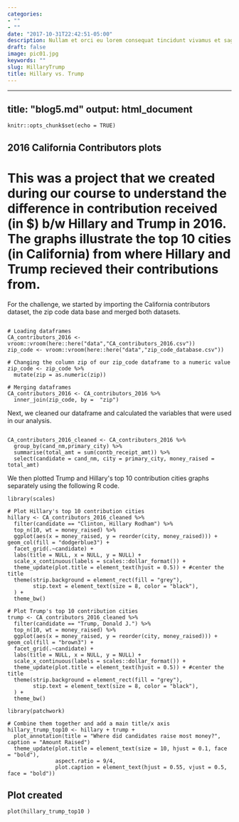 ```yaml
---
categories:
- ""
- ""
date: "2017-10-31T22:42:51-05:00"
description: Nullam et orci eu lorem consequat tincidunt vivamus et sagittis magna sed nunc rhoncus condimentum sem. In efficitur ligula tate urna. Maecenas massa sed magna lacinia magna pellentesque lorem ipsum dolor. Nullam et orci eu lorem consequat tincidunt. Vivamus et sagittis tempus.
draft: false
image: pic01.jpg
keywords: ""
slug: HillaryTrump
title: Hillary vs. Trump
---
```


---
title: "blog5.md"
output: html_document
---

```{r setup, include=FALSE}
knitr::opts_chunk$set(echo = TRUE)
```

## 2016 California Contributors plots

# This was a project that we created during our course to understand the difference in contribution received (in $) b/w Hillary and Trump in 2016. The graphs illustrate the top 10 cities (in California) from where Hillary and Trump recieved their contributions from. 

For the challenge, we started by importing the California contributors dataset, the zip code data base and merged both datasets.

```{r, load_CA_data, warnings= FALSE, message=FALSE}

# Loading dataframes
CA_contributors_2016 <- vroom::vroom(here::here("data","CA_contributors_2016.csv"))
zip_code <- vroom::vroom(here::here("data","zip_code_database.csv"))

# Changing the column zip of our zip_code dataframe to a numeric value
zip_code <- zip_code %>% 
  mutate(zip = as.numeric(zip))

# Merging dataframes
CA_contributors_2016 <- CA_contributors_2016 %>% 
  inner_join(zip_code, by =  "zip")
```

Next, we cleaned our dataframe and calculated the variables that were used in our analysis.

```{r, clean_data}

CA_contributors_2016_cleaned <- CA_contributors_2016 %>%
  group_by(cand_nm,primary_city) %>% 
  summarise(total_amt = sum(contb_receipt_amt)) %>% 
  select(candidate = cand_nm, city = primary_city, money_raised = total_amt)

```

We then plotted Trump and Hillary's top 10 contribution cities graphs separately using the following R code.

```{r, hillary_trump_top10}
library(scales)

# Plot Hillary's top 10 contribution cities
hillary <- CA_contributors_2016_cleaned %>%
  filter(candidate == "Clinton, Hillary Rodham") %>%
  top_n(10, wt = money_raised) %>% 
  ggplot(aes(x = money_raised, y = reorder(city, money_raised))) + geom_col(fill = "dodgerblue3") +   
  facet_grid(.~candidate) +
  labs(title = NULL, x = NULL, y = NULL) +
  scale_x_continuous(labels = scales::dollar_format()) + 
  theme_update(plot.title = element_text(hjust = 0.5)) + #center the title
  theme(strip.background = element_rect(fill = "grey"), 
        stip.text = element_text(size = 8, color = "black"),
  ) + 
  theme_bw()

# Plot Trump's top 10 contribution cities
trump <- CA_contributors_2016_cleaned %>%
  filter(candidate == "Trump, Donald J.") %>%
  top_n(10, wt = money_raised) %>% 
  ggplot(aes(x = money_raised, y = reorder(city, money_raised))) + geom_col(fill = "brown3") +   
  facet_grid(.~candidate) +
  labs(title = NULL, x = NULL, y = NULL) +
  scale_x_continuous(labels = scales::dollar_format()) + 
  theme_update(plot.title = element_text(hjust = 0.5)) + #center the title
  theme(strip.background = element_rect(fill = "grey"), 
        stip.text = element_text(size = 8, color = "black"),
  ) + 
  theme_bw()

library(patchwork)

# Combine them together and add a main title/x axis
hillary_trump_top10 <- hillary + trump +
  plot_annotation(title = "Where did candidates raise most money?", caption = "Amount Raised") 
  theme_update(plot.title = element_text(size = 10, hjust = 0.1, face = "bold"),
               aspect.ratio = 9/4,
               plot.caption = element_text(hjust = 0.55, vjust = 0.5, face = "bold"))

```  

## Plot created

```{r hillary_trump_top10 , echo=FALSE}
plot(hillary_trump_top10 )
```